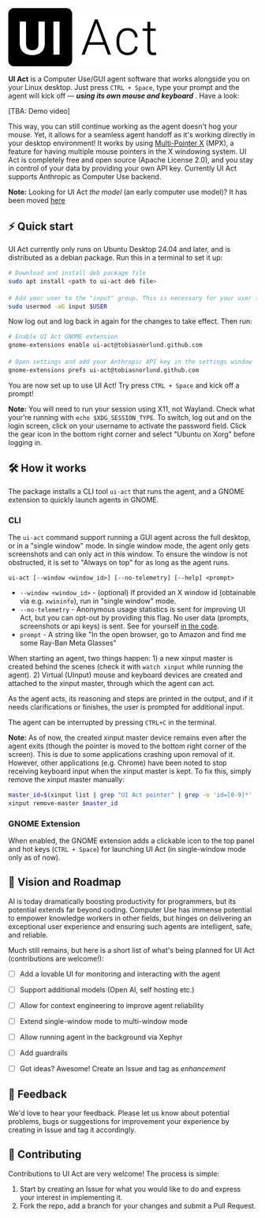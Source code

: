 <img src="launcher/images/uiact_bw.svg" alt="UI Act" width="300" />

**UI Act** is a Computer Use/GUI agent software that works alongside you on your Linux desktop. Just press `CTRL + Space`, type your prompt and the agent will kick off — **_using its own mouse and keyboard_** . Have a look:

[TBA: Demo video]

This way, you can still continue working as the agent doesn't hog your mouse. Yet, it allows for a seamless agent handoff as it's working directly in your desktop environment! It works by using [Multi-Pointer X](https://en.wikipedia.org/wiki/Multi-Pointer_X) (MPX), a feature for having multiple mouse pointers in the X windowing system. UI Act is completely free and open source (Apache License 2.0), and you stay in control of your data by providing your own API key. Currently UI Act supports Anthropic as Computer Use backend.

**Note:** Looking for UI Act _the model_ (an early computer use model)? It has been moved [here](https://github.com/TobiasNorlund/UI-Act-model)

## ⚡️ Quick start

UI Act currently only runs on Ubuntu Desktop 24.04 and later, and is distributed as a debian package. Run this in a terminal to set it up:

```bash
# Download and install deb package file
sudo apt install <path to ui-act deb file>

# Add your user to the "input" group. This is necessary for your user to be able to create and use UInput devices
sudo usermod -aG input $USER
```

Now log out and log back in again for the changes to take effect. Then run:

```bash
# Enable UI Act GNOME extension
gnome-extensions enable ui-act@tobiasnorlund.github.com

# Open settings and add your Anthropic API key in the settings window
gnome-extensions prefs ui-act@tobiasnorlund.github.com
```

You are now set up to use UI Act! Try press `CTRL + Space` and kick off a prompt!

**Note:** You will need to run your session using X11, not Wayland. Check what your're running with `echo $XDG_SESSION_TYPE`. To switch, log out and on the login screen, click on your username to activate the password field. Click the gear icon in the bottom right corner and select "Ubuntu on Xorg" before logging in.


## 🛠️ How it works

The package installs a CLI tool `ui-act` that runs the agent, and a GNOME extension to quickly launch agents in GNOME.

### CLI

The `ui-act` command support running a GUI agent across the full desktop, or in a "single window" mode. In single window mode, the agent only gets screenshots and can only act in this window. To ensure the window is not obstructed, it is set to "Always on top" for as long as the agent runs.

```
ui-act [--window <window_id>] [--no-telemetry] [--help] <prompt>
```

- `--window <window_id>` - (optional) If provided an X window id (obtainable via e.g. `xwininfo`), run in "single window" mode.
- `--no-telemetry` - Anonymous usage statistics is sent for improving UI Act, but you can opt-out by providing this flag. No user data (prompts, screenshots or api keys) is sent. See for yourself [in the code](ui_act/src/telemetry.rs).
- `prompt` - A string like "In the open browser, go to Amazon and find me some Ray-Ban Meta Glasses"

When starting an agent, two things happen: 1) a new xinput master is created behind the scenes (check it with `watch xinput` while running the agent). 2) Virtual (UInput) mouse and keyboard devices are created and attached to the xinput master, through which the agent can act.

As the agent acts, its reasoning and steps are printed in the output, and if it needs clarifications or finishes, the user is prompted for additional input.

The agent can be interrupted by pressing `CTRL+C` in the terminal.

**Note:** As of now, the created xinput master device remains even after the agent exits (though the pointer is moved to the bottom right corner of the screen). This is due to some applications crashing upon removal of it. However, other applications (e.g. Chrome) have been noted to stop receiving keyboard input when the xinput master is kept. To fix this, simply remove the xinput master manually:

```bash
master_id=$(xinput list | grep "UI Act pointer" | grep -o 'id=[0-9]*' | cut -d= -f2)
xinput remove-master $master_id
```

### GNOME Extension

When enabled, the GNOME extension adds a clickable icon to the top panel and hot keys (`CTRL + Space`) for launching UI Act (in single-window mode only as of now).


## 🌟 Vision and Roadmap

AI is today dramatically boosting productivity for programmers, but its potential extends far beyond coding. Computer Use has immense potential to empower knowledge workers in other fields, but hinges on delivering an exceptional user experience and ensuring such agents are intelligent, safe, and reliable.

Much still remains, but here is a short list of what's being planned for UI Act (contributions are welcome!):

 - [ ] Add a lovable UI for monitoring and interacting with the agent
 - [ ] Support additional models (Open AI, self hosting etc.)
 - [ ] Allow for context engineering to improve agent reliability
 - [ ] Extend single-window mode to multi-window mode
 - [ ] Allow running agent in the background via Xephyr
 - [ ] Add guardrails
 - [ ] Got ideas? Awesome! Create an Issue and tag as _enhancement_


## 💬 Feedback

We'd love to hear your feedback. Please let us know about potential problems, bugs or suggestions for improvement your experience by creating in Issue and tag it accordingly.

## 🤝 Contributing

Contributions to UI Act are very welcome! The process is simple:

1. Start by creating an Issue for what you would like to do and express your interest in implementing it.
2. Fork the repo, add a branch for your changes and submit a Pull Request.


